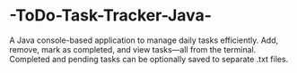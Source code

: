 # -ToDo-Task-Tracker-Java-
A Java console-based application to manage daily tasks efficiently. Add, remove, mark as completed, and view tasks—all from the terminal. Completed and pending tasks can be optionally saved to separate .txt files.
